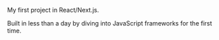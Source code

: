 My first project in React/Next.js.

Built in less than a day by diving into JavaScript frameworks for the first time.
